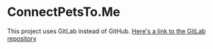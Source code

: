 # ConnectPetsTo.Me
This project uses GitLab instead of GitHub. [Here's a link to the GitLab repository](https://gitlab.com/CS373-18SU-GRP/IDB)
